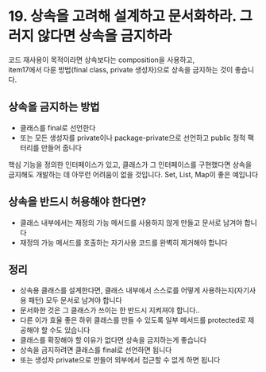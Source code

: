 # 19. 상속을 고려해 설계하고 문서화하라. 그러지 않다면 상속을 금지하라
코드 재사용이 목적이라면 상속보다는 composition을 사용하고,<br/>
item17에서 다룬 방법(final class, private 생성자)으로 상속을 금지하는 것이 좋습니다.

## 상속을 금지하는 방법
* 클래스를 final로 선언한다
* 또는 모든 생성자를 private이나 package-private으로 선언하고 public 정적 팩터리를 만들어 줍니다

핵심 기능을 정의한 인터페이스가 있고, 클래스가 그 인터페이스를 구현했다면 상속을 금지해도 개발하는 데 아무런 어려움이 없을 것입니다. Set, List, Map이 좋은 예입니다

## 상속을 반드시 허용해야 한다면?
* 클래스 내부에서는 재정의 가능 메서드를 사용하지 않게 만들고 문서로 남겨야 합니다
* 재정의 가능 메서드를 호출하는 자기사용 코드를 완벽히 제거해야 합니다

## 정리
* 상속용 클래스를 설계한다면, 클래스 내부에서 스스로를 어떻게 사용하는지(자기사용 패턴) 모두 문서로 남겨야 합니다
* 문서화한 것은 그 클래스가 쓰이는 한 반드시 지켜져야 합니다..
* 다른 이가 효율 좋은 하위 클래스를 만들 수 있도록 일부 메서드를 protected로 제공해야 할 수도 있습니다
* 클래스를 확장해야 할 이유가 없다면 상속을 금지하는게 좋습니다
* 상속을 금지하려면 클래스를 final로 선언하면 됩니다
* 또는 생성자 private으로 만들어 외부에서 접근할 수 없게 하면 됩니다
